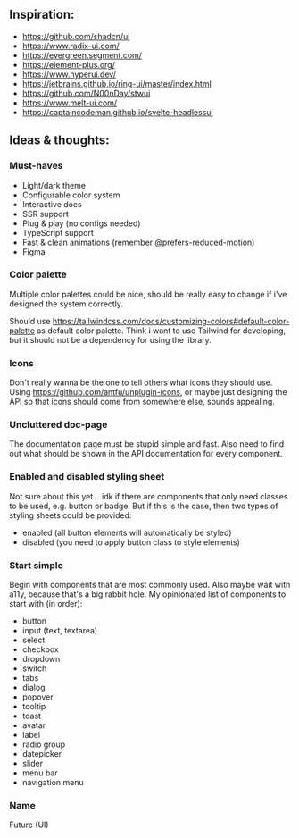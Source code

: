 ## Inspiration:
- https://github.com/shadcn/ui
- https://www.radix-ui.com/
- https://evergreen.segment.com/
- https://element-plus.org/
- https://www.hyperui.dev/
- https://jetbrains.github.io/ring-ui/master/index.html
- https://github.com/N00nDay/stwui
- https://www.melt-ui.com/
- https://captaincodeman.github.io/svelte-headlessui

## Ideas & thoughts:

### Must-haves
- Light/dark theme
- Configurable color system
- Interactive docs
- SSR support
- Plug & play (no configs needed)
- TypeScript support
- Fast & clean animations (remember @prefers-reduced-motion)
- Figma

### Color palette
Multiple color palettes could be nice, should be really easy to change if i've designed the system correctly.

Should use https://tailwindcss.com/docs/customizing-colors#default-color-palette as default color palette.
Think i want to use Tailwind for developing, but it should not be a dependency for using the library.

### Icons
Don't really wanna be the one to tell others what icons they should use. 
Using https://github.com/antfu/unplugin-icons, or maybe just designing the API
so that icons should come from somewhere else, sounds appealing.

### Uncluttered doc-page
The documentation page must be stupid simple and fast.
Also need to find out what should be shown in the API documentation for every component.

### Enabled and disabled styling sheet
Not sure about this yet... idk if there are components that only need classes to be used, e.g. button or badge. 
But if this is the case, then two types of styling sheets could be provided:
- enabled (all button elements will automatically be styled)
- disabled (you need to apply button class to style elements)

### Start simple
Begin with components that are most commonly used. Also maybe wait with a11y, because that's a big rabbit hole.
My opinionated list of components to start with (in order):

- button
- input (text, textarea)
- select
- checkbox
- dropdown
- switch
- tabs
- dialog
- popover
- tooltip
- toast
- avatar
- label
- radio group
- datepicker
- slider
- menu bar
- navigation menu


### Name
Future (UI)
